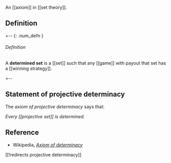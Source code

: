

An [[axiom]] in [[set theory]].

## Definition

+-- {: .num_defn }
###### Definition

A **determined set** is a [[set]] such that any [[game]] with payout that set has a [[winning strategy]].

=--

## Statement of projective determinacy

The _axiom of projective determinacy_ says that:

_Every [[projective set]] is determined._

## Reference

* Wikipedia, _[Axiom of determinacy](http://en.wikipedia.org/wiki/Axiom_of_determinacy)_

[[!redirects projective determinacy]]